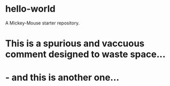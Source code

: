 # hello-world
A Mickey-Mouse starter repository.
# This is a spurious and vaccuous comment designed to waste space...
# - and this is another one...
